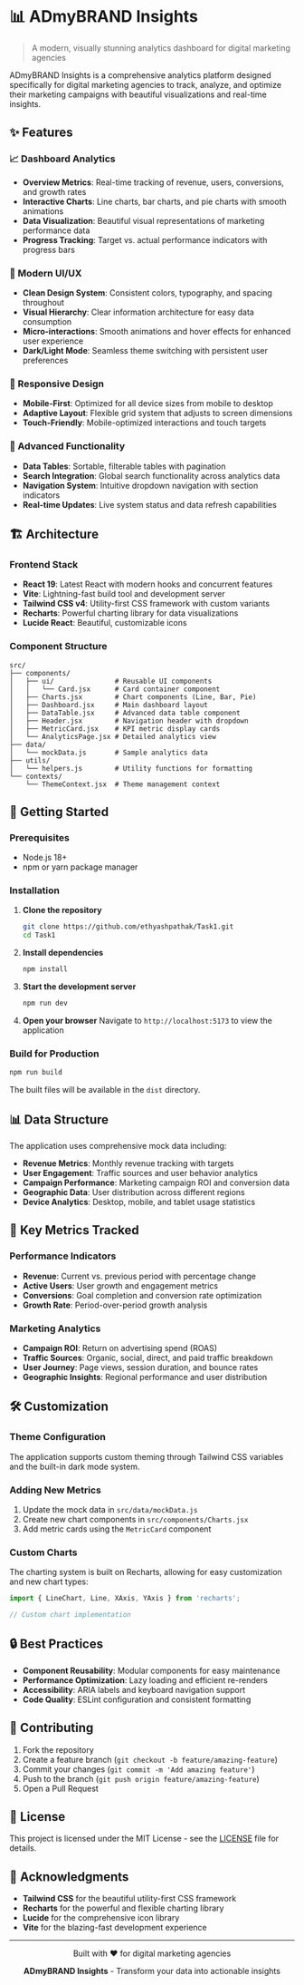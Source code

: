# 📊 ADmyBRAND Insights

> A modern, visually stunning analytics dashboard for digital marketing agencies

ADmyBRAND Insights is a comprehensive analytics platform designed specifically for digital marketing agencies to track, analyze, and optimize their marketing campaigns with beautiful visualizations and real-time insights.

## ✨ Features

### 📈 Dashboard Analytics
- **Overview Metrics**: Real-time tracking of revenue, users, conversions, and growth rates
- **Interactive Charts**: Line charts, bar charts, and pie charts with smooth animations
- **Data Visualization**: Beautiful visual representations of marketing performance data
- **Progress Tracking**: Target vs. actual performance indicators with progress bars

### 🎨 Modern UI/UX
- **Clean Design System**: Consistent colors, typography, and spacing throughout
- **Visual Hierarchy**: Clear information architecture for easy data consumption
- **Micro-interactions**: Smooth animations and hover effects for enhanced user experience
- **Dark/Light Mode**: Seamless theme switching with persistent user preferences

### 📱 Responsive Design
- **Mobile-First**: Optimized for all device sizes from mobile to desktop
- **Adaptive Layout**: Flexible grid system that adjusts to screen dimensions
- **Touch-Friendly**: Mobile-optimized interactions and touch targets

### 🔧 Advanced Functionality
- **Data Tables**: Sortable, filterable tables with pagination
- **Search Integration**: Global search functionality across analytics data
- **Navigation System**: Intuitive dropdown navigation with section indicators
- **Real-time Updates**: Live system status and data refresh capabilities

## 🏗️ Architecture

### Frontend Stack
- **React 19**: Latest React with modern hooks and concurrent features
- **Vite**: Lightning-fast build tool and development server
- **Tailwind CSS v4**: Utility-first CSS framework with custom variants
- **Recharts**: Powerful charting library for data visualizations
- **Lucide React**: Beautiful, customizable icons

### Component Structure
```
src/
├── components/
│   ├── ui/               # Reusable UI components
│   │   └── Card.jsx      # Card container component
│   ├── Charts.jsx        # Chart components (Line, Bar, Pie)
│   ├── Dashboard.jsx     # Main dashboard layout
│   ├── DataTable.jsx     # Advanced data table component
│   ├── Header.jsx        # Navigation header with dropdown
│   ├── MetricCard.jsx    # KPI metric display cards
│   └── AnalyticsPage.jsx # Detailed analytics view
├── data/
│   └── mockData.js       # Sample analytics data
├── utils/
│   └── helpers.js        # Utility functions for formatting
└── contexts/
    └── ThemeContext.jsx  # Theme management context
```

## 🚀 Getting Started

### Prerequisites
- Node.js 18+ 
- npm or yarn package manager

### Installation

1. **Clone the repository**
   ```bash
   git clone https://github.com/ethyashpathak/Task1.git
   cd Task1
   ```

2. **Install dependencies**
   ```bash
   npm install
   ```

3. **Start the development server**
   ```bash
   npm run dev
   ```

4. **Open your browser**
   Navigate to `http://localhost:5173` to view the application

### Build for Production

```bash
npm run build
```

The built files will be available in the `dist` directory.

## 📊 Data Structure

The application uses comprehensive mock data including:

- **Revenue Metrics**: Monthly revenue tracking with targets
- **User Engagement**: Traffic sources and user behavior analytics
- **Campaign Performance**: Marketing campaign ROI and conversion data
- **Geographic Data**: User distribution across different regions
- **Device Analytics**: Desktop, mobile, and tablet usage statistics

## 🎯 Key Metrics Tracked

### Performance Indicators
- **Revenue**: Current vs. previous period with percentage change
- **Active Users**: User growth and engagement metrics
- **Conversions**: Goal completion and conversion rate optimization
- **Growth Rate**: Period-over-period growth analysis

### Marketing Analytics
- **Campaign ROI**: Return on advertising spend (ROAS)
- **Traffic Sources**: Organic, social, direct, and paid traffic breakdown
- **User Journey**: Page views, session duration, and bounce rates
- **Geographic Insights**: Regional performance and user distribution

## 🛠️ Customization

### Theme Configuration
The application supports custom theming through Tailwind CSS variables and the built-in dark mode system.

### Adding New Metrics
1. Update the mock data in `src/data/mockData.js`
2. Create new chart components in `src/components/Charts.jsx`
3. Add metric cards using the `MetricCard` component

### Custom Charts
The charting system is built on Recharts, allowing for easy customization and new chart types:

```jsx
import { LineChart, Line, XAxis, YAxis } from 'recharts';

// Custom chart implementation
```

## 🔒 Best Practices

- **Component Reusability**: Modular components for easy maintenance
- **Performance Optimization**: Lazy loading and efficient re-renders
- **Accessibility**: ARIA labels and keyboard navigation support
- **Code Quality**: ESLint configuration and consistent formatting

## 🤝 Contributing

1. Fork the repository
2. Create a feature branch (`git checkout -b feature/amazing-feature`)
3. Commit your changes (`git commit -m 'Add amazing feature'`)
4. Push to the branch (`git push origin feature/amazing-feature`)
5. Open a Pull Request

## 📄 License

This project is licensed under the MIT License - see the [LICENSE](LICENSE) file for details.

## 🙏 Acknowledgments

- **Tailwind CSS** for the beautiful utility-first CSS framework
- **Recharts** for the powerful and flexible charting library
- **Lucide** for the comprehensive icon library
- **Vite** for the blazing-fast development experience

---

<div align="center">
  <p>Built with ❤️ for digital marketing agencies</p>
  <p><strong>ADmyBRAND Insights</strong> - Transform your data into actionable insights</p>
</div>
